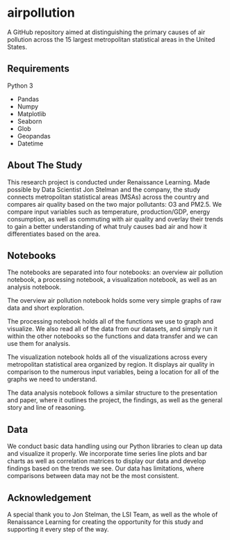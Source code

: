# airpollution

A GitHub repository aimed at distinguishing the primary causes of air pollution across the 15 largest metropolitan statistical areas in the United States.

## Requirements

Python 3
* Pandas
* Numpy
* Matplotlib
* Seaborn
* Glob
* Geopandas
* Datetime

## About The Study

This research project is conducted under Renaissance Learning. Made possible by Data Scientist Jon Stelman and the company, the study connects metropolitan statistical areas (MSAs) across the country and compares air quality based on the two major pollutants: O3 and PM2.5. We compare input variables such as temperature, production/GDP, energy consumption, as well as commuting with air quality and overlay their trends to gain a better understanding of what truly causes bad air and how it differentiates based on the area.

## Notebooks

The notebooks are separated into four notebooks: an overview air pollution notebook, a processing notebook, a visualization notebook, as well as an analysis notebook.

The overview air pollution notebook holds some very simple graphs of raw data and short exploration.

The processing notebook holds all of the functions we use to graph and visualize. We also read all of the data from our datasets, and simply run it within the other notebooks so the functions and data transfer and we can use them for analysis.

The visualization notebook holds all of the visualizations across every metropolitan statistical area organized by region. It displays air quality in comparison to the numerous input variables, being a location for all of the graphs we need to understand.

The data analysis notebook follows a similar structure to the presentation and paper, where it outlines the project, the findings, as well as the general story and line of reasoning.

## Data

We conduct basic data handling using our Python libraries to clean up data and visualize it properly. We incorporate time series line plots and bar charts as well as correlation matrices to display our data and develop findings based on the trends we see. Our data has limitations, where comparisons between data may not be the most consistent. 

## Acknowledgement

A special thank you to Jon Stelman, the LSI Team, as well as the whole of Renaissance Learning for creating the opportunity for this study and supporting it every step of the way.
